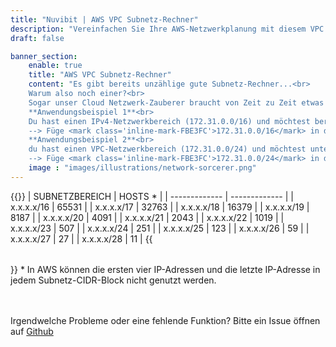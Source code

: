 ```yaml
---
title: "Nuvibit | AWS VPC Subnetz-Rechner"
description: "Vereinfachen Sie Ihre AWS-Netzwerkplanung mit diesem VPC Subnetz-Rechner. Unterstützt Berechnung von IPv4-Subnetzen mit statischer Länge und variabler Länge."
draft: false

banner_section:
    enable: true
    title: "AWS VPC Subnetz-Rechner"
    content: "Es gibt bereits unzählige gute Subnetz-Rechner...<br>
    Warum also noch einer?<br>
    Sogar unser Cloud Netzwerk-Zauberer braucht von Zeit zu Zeit etwas Unterstützung, aber er konnte kein wirklich passendes Tool finden, also beschloss er einfach, sein eigenes zu bauen. Dieser Rechner wurde daher speziell für [AWS VPC-Subnetze](https://docs.aws.amazon.com/vpc/latest/userguide/configure-subnets.html#subnet-sizing) entwickelt und beschränkt sich auf das Wesentliche.<br><br>
    **Anwendungsbeispiel 1**<br>
    Du hast einen IPv4-Netzwerkbereich (172.31.0.0/16) und möchtest berechnen, wie viele VPCs mit einem CIDR von /24 erstellt werden können.<br>
    --> Füge <mark class='inline-mark-FBE3FC'>172.31.0.0/16</mark> in das erste Feld und <mark class='inline-mark-FBE3FC'>24</mark> in das zweite Feld ein.<br><br>
    **Anwendungsbeispiel 2**<br>
    du hast einen VPC-Netzwerkbereich (172.31.0.0/24) und möchtest unterschiedlich grosse Subnetze über 3 Verfügbarkeitszonen hinweg berechnen.<br>
    --> Füge <mark class='inline-mark-FBE3FC'>172.31.0.0/24</mark> in das erste Feld und <mark class='inline-mark-FBE3FC'>26,26,26,28,28,28</mark> in das zweite Feld ein."
    image : "images/illustrations/network-sorcerer.png"
---
```

<section id="subnet_stats" hidden>
<p class="mb-3">
  Netzbereich ist <span id="subnet_stats_network" class="inline-bold-900">0.0.0.0/0</span>
</p>
<p class="mb-3">
  Berechnung von <span id="subnet_stats_count" class="inline-bold-900">0</span> Subnetzen war <span id="subnet_stats_status" class="inline-bold-900 inline-color-009900">erfolgreich</span>
</p>
<p class="mb-5">
  Rund <span id="subnet_stats_usage" class="inline-bold-900 inline-color-009900">0</span>% des verfügbaren Netzwerkadressraums wird genutzt
</p>
</section>
{{<table "table table-striped table-bordered text-center subnet-table">}}
| SUBNETZBEREICH | HOSTS <span class="inline-color-red">*</span> |
| ------------- | ------------- |
| x.x.x.x/16 | 65531 |
| x.x.x.x/17 | 32763 |
| x.x.x.x/18 | 16379 |
| x.x.x.x/19 | 8187 |
| x.x.x.x/20 | 4091 |
| x.x.x.x/21 | 2043 |
| x.x.x.x/22 | 1019 |
| x.x.x.x/23 | 507 |
| x.x.x.x/24 | 251 |
| x.x.x.x/25 | 123 |
| x.x.x.x/26 | 59 |
| x.x.x.x/27 | 27 |
| x.x.x.x/28 | 11 |
{{</table>}}
<span class="inline-color-red">*</span> In AWS können die ersten vier IP-Adressen und die letzte IP-Adresse in jedem Subnetz-CIDR-Block nicht genutzt werden.
<br><br><br>

Irgendwelche Probleme oder eine fehlende Funktion? Bitte ein Issue öffnen auf [Github](https://github.com/nuvibit/nuvibit.com/issues)